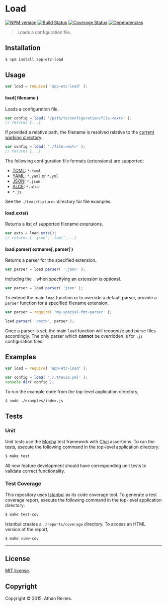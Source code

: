 Load
===
[![NPM version][npm-image]][npm-url] [![Build Status][travis-image]][travis-url] [![Coverage Status][codecov-image]][codecov-url] [![Dependencies][dependencies-image]][dependencies-url]

> Loads a configuration file.


## Installation

``` bash
$ npm install app-etc-load
```


## Usage

``` javascript
var load = require( 'app-etc-load' );
```

#### load( filename )

Loads a configuration file.

``` javascript
var config = load( '/path/to/configuration/file.<ext>' );
// returns {...}
```

If provided a relative path, the filename is resolved relative to the [current working directory](https://github.com/kgryte/utils-cwd).

``` javascript
var config = load( './file.<ext>' );
// returns {...}
```

The following configuration file formats (extensions) are supported:

*	[TOML](https://github.com/kgryte/utils-toml-parse): `*.toml`
*	[YAML](https://github.com/kgryte/utils-yaml-parse): `*.yaml` or `*.yml`
*	[JSON](https://github.com/kgryte/utils-json-parse): `*.json`
*	[ALCE](https://github.com/kgryte/utils-alce-parse): `*.alce`
*	`*.js`

See the `./text/fixtures` directory for file examples.


#### load.exts()

Returns a list of supported filename extensions.

``` javascript
var exts = load.exts();
// returns ['.json','.toml',...]
```


#### load.parser( extname[, parser] )

Returns a parser for the specified extension.

``` javascript
var parser = load.parser( '.json' );
```

Including the `.` when specifying an extension is optional.

``` javascript
var parser = load.parser( 'json' );
```

To extend the main `load` function or to override a default parser, provide a `parser` function for a specified filename extension.

``` javascript
var parser = require( 'my-special-fmt-parser' );

load.parser( '<ext>', parser );
```

Once a parser is set, the main `load` function will recognize and parse files accordingly. The only parser which __cannot__ be overridden is for `.js` configuration files.



## Examples

``` javascript
var load = require( 'app-etc-load' );

var config = load( './.travis.yml' );
console.dir( config );
```

To run the example code from the top-level application directory,

``` bash
$ node ./examples/index.js
```


## Tests

### Unit

Unit tests use the [Mocha](http://mochajs.org/) test framework with [Chai](http://chaijs.com) assertions. To run the tests, execute the following command in the top-level application directory:

``` bash
$ make test
```

All new feature development should have corresponding unit tests to validate correct functionality.


### Test Coverage

This repository uses [Istanbul](https://github.com/gotwarlost/istanbul) as its code coverage tool. To generate a test coverage report, execute the following command in the top-level application directory:

``` bash
$ make test-cov
```

Istanbul creates a `./reports/coverage` directory. To access an HTML version of the report,

``` bash
$ make view-cov
```


---
## License

[MIT license](http://opensource.org/licenses/MIT).


## Copyright

Copyright &copy; 2015. Athan Reines.


[npm-image]: http://img.shields.io/npm/v/app-etc-load.svg
[npm-url]: https://npmjs.org/package/app-etc-load

[travis-image]: http://img.shields.io/travis/kgryte/node-app-etc-load/master.svg
[travis-url]: https://travis-ci.org/kgryte/node-app-etc-load

[codecov-image]: https://img.shields.io/codecov/c/github/kgryte/node-app-etc-load/master.svg
[codecov-url]: https://codecov.io/github/kgryte/node-app-etc-load?branch=master

[dependencies-image]: http://img.shields.io/david/kgryte/node-app-etc-load.svg
[dependencies-url]: https://david-dm.org/kgryte/node-app-etc-load

[dev-dependencies-image]: http://img.shields.io/david/dev/kgryte/node-app-etc-load.svg
[dev-dependencies-url]: https://david-dm.org/dev/kgryte/node-app-etc-load

[github-issues-image]: http://img.shields.io/github/issues/kgryte/node-app-etc-load.svg
[github-issues-url]: https://github.com/kgryte/node-app-etc-load/issues

